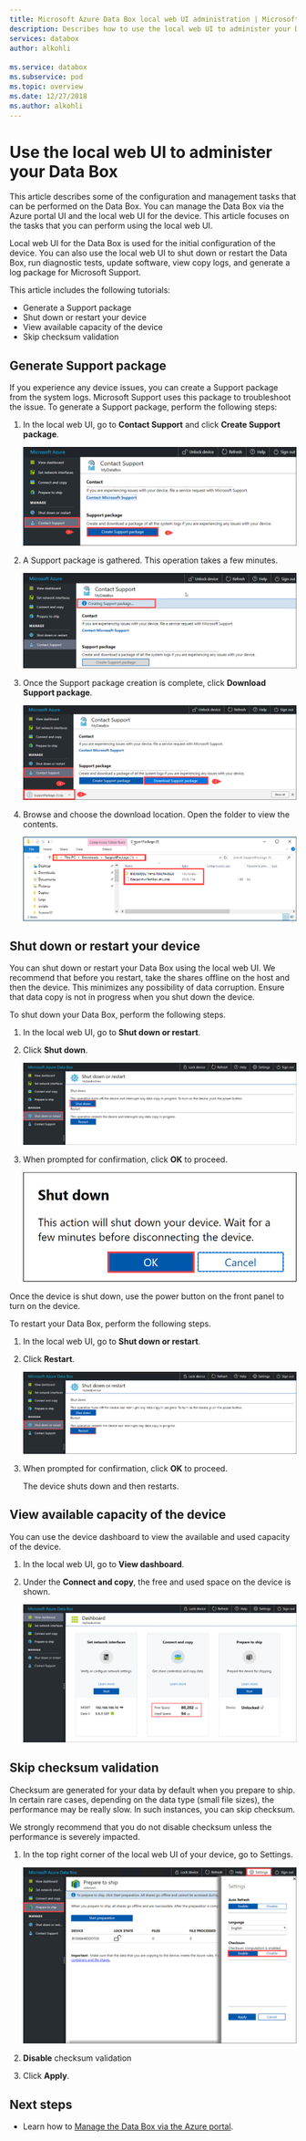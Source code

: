 ```yaml
---
title: Microsoft Azure Data Box local web UI administration | Microsoft Docs in data 
description: Describes how to use the local web UI to administer your Data Box device
services: databox
author: alkohli

ms.service: databox
ms.subservice: pod
ms.topic: overview
ms.date: 12/27/2018
ms.author: alkohli
---
```

# Use the local web UI to administer your Data Box

This article describes some of the configuration and management tasks that can be performed on the Data Box. You can manage the Data Box via the Azure portal UI and the local web UI for the device. This article focuses on the tasks that you can perform using the local web UI.

Local web UI for the Data Box is used for the initial configuration of the device. You can also use the local web UI to shut down or restart the Data Box, run diagnostic tests, update software, view copy logs, and generate a log package for Microsoft Support.

This article includes the following tutorials:

- Generate a Support package
- Shut down or restart your device
- View available capacity of the device
- Skip checksum validation 

## Generate Support package

If you experience any device issues, you can create a Support package from the system logs. Microsoft Support uses this package to troubleshoot the issue. To generate a Support package, perform the following steps:

1. In the local web UI, go to **Contact Support** and click **Create Support package**.

    ![Create Support package 1](media/data-box-local-web-ui-admin/create-support-package-1.png)

2. A Support package is gathered. This operation takes a few minutes.

    ![Create Support package 2](media/data-box-local-web-ui-admin/create-support-package-2.png)

3. Once the Support package creation is complete, click **Download Support package**. 

    ![Create Support package 4](media/data-box-local-web-ui-admin/create-support-package-4.png)

4. Browse and choose the download location. Open the folder to view the contents.

    ![Create Support package 5](media/data-box-local-web-ui-admin/create-support-package-5.png)


## Shut down or restart your device

You can shut down or restart your Data Box using the local web UI. We recommend that before you restart, take the shares offline on the host and then the device. This minimizes any possibility of data corruption. Ensure that data copy is not in progress when you shut down the device.

To shut down your Data Box, perform the following steps.

1. In the local web UI, go to **Shut down or restart**.
2. Click **Shut down**.

    ![Shut down Data Box 1](media/data-box-local-web-ui-admin/shut-down-local-web-ui-1.png)

3. When prompted for confirmation, click **OK** to proceed.

    ![Shut down Data Box 2](media/data-box-local-web-ui-admin/shut-down-local-web-ui-2.png)

Once the device is shut down, use the power button on the front panel to turn on the device.

To restart your Data Box, perform the following steps.

1. In the local web UI, go to **Shut down or restart**.
2. Click **Restart**.

    ![Restart Data Box 1](media/data-box-local-web-ui-admin/restart-local-web-ui-1.png)

3. When prompted for confirmation, click **OK** to proceed.

   The device shuts down and then restarts.

## View available capacity of the device

You can use the device dashboard to view the available and used capacity of the device. 

1. In the local web UI, go to **View dashboard**.
2. Under the **Connect and copy**, the free and used space on the device is shown.

    ![View available capacity](media/data-box-local-web-ui-admin/verify-used-space-dashboard.png)


## Skip checksum validation

Checksum are generated for your data by default when you prepare to ship. In certain rare cases, depending on the data type (small file sizes), the performance may be really slow. In such instances, you can skip checksum. 

We strongly recommend that you do not disable checksum unless the performance is severely impacted.

1. In the top right corner of the local web UI of your device, go to Settings.

    ![Disable checksum](media/data-box-local-web-ui-admin/disable-checksum.png)

2. **Disable** checksum validation
3. Click **Apply**.

## Next steps

- Learn how to [Manage the Data Box via the Azure portal](data-box-portal-admin.md).

